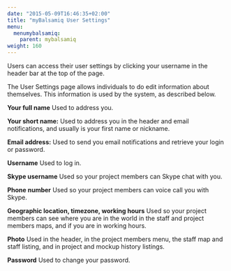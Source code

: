 ```yaml
---
date: "2015-05-09T16:46:35+02:00"
title: "myBalsamiq User Settings"
menu:
  menumybalsamiq:
    parent: mybalsamiq
weight: 160
---
```


Users can access their user settings by clicking your username in the header bar at the top of the page.

The User Settings page allows individuals to do edit information about themselves. This information is used by the system, as described below.

**Your full name**
 Used to address you.

**Your short name:**
 Used to address you in the header and email notifications, and usually is your first name or nickname.

**Email address:**
 Used to send you email notifications and retrieve your login or password.

**Username**
 Used to log in.

**Skype username**
 Used so your project members can Skype chat with you.

**Phone number**
 Used so your project members can voice call you with Skype.

**Geographic location, timezone, working hours**
 Used so your project members can see where you are in the world in the staff and project members maps, and if you are in working hours.

**Photo**
 Used in the header, in the project members menu, the staff map and staff listing, and in project and mockup history listings.

**Password**
 Used to change your password.
